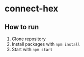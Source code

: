 # connect-hex

## How to run

1. Clone repository
2. Install packages with `npm install`
3. Start with `npm start`
